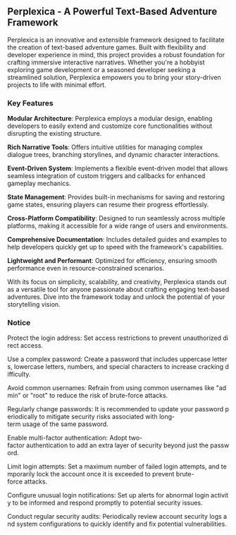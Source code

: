 ## Perplexica - A Powerful Text-Based Adventure Framework

Perplexica is an innovative and extensible framework designed to facilitate the creation of text-based adventure games. Built with flexibility and developer experience in mind, this project provides a robust foundation for crafting immersive interactive narratives. Whether you're a hobbyist exploring game development or a seasoned developer seeking a streamlined solution, Perplexica empowers you to bring your story-driven projects to life with minimal effort.

### Key Features

**Modular Architecture**: Perplexica employs a modular design, enabling developers to easily extend and customize core functionalities without disrupting the existing structure.  

**Rich Narrative Tools**: Offers intuitive utilities for managing complex dialogue trees, branching storylines, and dynamic character interactions.  

**Event-Driven System**: Implements a flexible event-driven model that allows seamless integration of custom triggers and callbacks for enhanced gameplay mechanics.  

**State Management**: Provides built-in mechanisms for saving and restoring game states, ensuring players can resume their progress effortlessly.  

**Cross-Platform Compatibility**: Designed to run seamlessly across multiple platforms, making it accessible for a wide range of users and environments.  

**Comprehensive Documentation**: Includes detailed guides and examples to help developers quickly get up to speed with the framework's capabilities.  

**Lightweight and Performant**: Optimized for efficiency, ensuring smooth performance even in resource-constrained scenarios.  

With its focus on simplicity, scalability, and creativity, Perplexica stands out as a versatile tool for anyone passionate about crafting engaging text-based adventures. Dive into the framework today and unlock the potential of your storytelling vision.

### Notice

Protect the login address: Set access restrictions to prevent unauthorized direct access.
    
Use a complex password: Create a password that includes uppercase letters, lowercase letters, numbers, and special characters to increase cracking difficulty.
    
Avoid common usernames: Refrain from using common usernames like "admin" or "root" to reduce the risk of brute-force attacks.
    
Regularly change passwords: It is recommended to update your password periodically to mitigate security risks associated with long-term usage of the same password.
    
Enable multi-factor authentication: Adopt two-factor authentication to add an extra layer of security beyond just the password.
    
Limit login attempts: Set a maximum number of failed login attempts, and temporarily lock the account once it is exceeded to prevent brute-force attacks.
    
Configure unusual login notifications: Set up alerts for abnormal login activity to be informed and respond promptly to potential security issues.
    
Conduct regular security audits: Periodically review account security logs and system configurations to quickly identify and fix potential vulnerabilities.
        